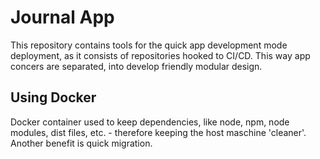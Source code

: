 # Journal App

This repository contains tools for the quick app development mode deployment, as it 
consists of repositories hooked to CI/CD.
This way app concers are separated, into develop friendly modular design.

## Using Docker

Docker container used to keep dependencies, like node, npm, node modules, dist files, etc. - therefore keeping the host maschine 'cleaner'.
Another benefit is quick migration. 

